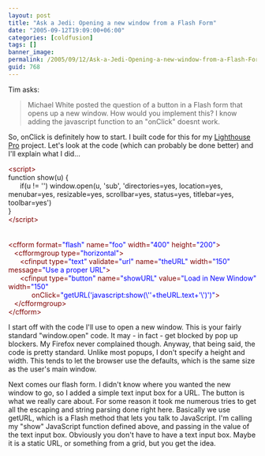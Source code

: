 ```yaml
---
layout: post
title: "Ask a Jedi: Opening a new window from a Flash Form"
date: "2005-09-12T19:09:00+06:00"
categories: [coldfusion]
tags: []
banner_image: 
permalink: /2005/09/12/Ask-a-Jedi-Opening-a-new-window-from-a-Flash-Form
guid: 768
---
```


Tim asks: 

<blockquote>
Michael White posted the question of a button in a Flash form that opens up a new window. How would you implement this? I know adding the javascript function to an "onClick" doesnt work. 
</blockquote>

So, onClick is definitely how to start. I built code for this for my <a href="http://ray.camdenfamily.com/index.cfm?mode=cat&catid=8ACE6749-BC45-053C-DFE9F8FADD14ABA2">Lighthouse Pro</a> project. Let's look at the code (which can probably be done better) and I'll explain what I did...

<div class="code"><FONT COLOR=NAVY><FONT COLOR=MAROON>&lt;script&gt;</FONT></FONT><br>
function show(u) {<br>
&nbsp;&nbsp;&nbsp;&nbsp;&nbsp;&nbsp;if(u != '') window.open(u, 'sub', 'directories=yes, location=yes, menubar=yes, resizable=yes, scrollbar=yes, status=yes, titlebar=yes, toolbar=yes')<br>
}<br>
<FONT COLOR=NAVY><FONT COLOR=MAROON>&lt;/script&gt;</FONT></FONT><br>
<br>
<br>
<FONT COLOR=MAROON>&lt;cfform format=<FONT COLOR=BLUE>"flash"</FONT> name=<FONT COLOR=BLUE>"foo"</FONT> width=<FONT COLOR=BLUE>"400"</FONT> height=<FONT COLOR=BLUE>"200"</FONT>&gt;</FONT><br>
&nbsp;&nbsp;&nbsp;<FONT COLOR=MAROON>&lt;cfformgroup type=<FONT COLOR=BLUE>"horizontal"</FONT>&gt;</FONT><br>
&nbsp;&nbsp;&nbsp;&nbsp;&nbsp;&nbsp;<FONT COLOR=MAROON>&lt;cfinput type=<FONT COLOR=BLUE>"text"</FONT> validate=<FONT COLOR=BLUE>"url"</FONT> name=<FONT COLOR=BLUE>"theURL"</FONT> width=<FONT COLOR=BLUE>"150"</FONT> message=<FONT COLOR=BLUE>"Use a proper URL"</FONT>&gt;</FONT><br>
&nbsp;&nbsp;&nbsp;&nbsp;&nbsp;&nbsp;<FONT COLOR=MAROON>&lt;cfinput type=<FONT COLOR=BLUE>"button"</FONT> name=<FONT COLOR=BLUE>"showURL"</FONT> value=<FONT COLOR=BLUE>"Load in New Window"</FONT> width=<FONT COLOR=BLUE>"150"</FONT><br>
&nbsp;&nbsp;&nbsp;&nbsp;&nbsp;&nbsp;&nbsp;&nbsp;&nbsp;&nbsp;&nbsp;&nbsp;onClick=<FONT COLOR=BLUE>"getURL('javascript:show(\''+theURL.text+'\')')"</FONT>&gt;</FONT><br>
&nbsp;&nbsp;&nbsp;<FONT COLOR=MAROON>&lt;/cfformgroup&gt;</FONT><br>
<FONT COLOR=MAROON>&lt;/cfform&gt;</FONT></div>

I start off with the code I'll use to open a new window. This is your fairly standard "window.open" code. It may - in fact - get blocked by pop up blockers. My Firefox never complained though. Anyway, that being said, the code is pretty standard. Unlike most popups, I don't specify a height and width. This tends to let the browser use the defaults, which is the same size as the user's main window.

Next comes our flash form. I didn't know where you wanted the  new window to go, so I added a simple text input box for a URL. The button is what we really care about. For some reason it took me numerous tries to get all the escaping and string parsing done right here. Basically we use getURL, which is a Flash method that lets you talk to JavaScript. I'm calling my "show" JavaScript function defined above, and passing in the value of the text input box. Obviously you don't have to have a text input box. Maybe it is a static URL, or something from a grid, but you get the idea.